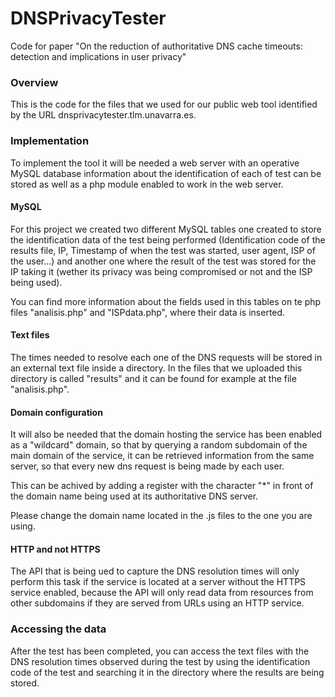 # DNSPrivacyTester
Code for paper "On the reduction of authoritative DNS cache timeouts: detection and implications in user privacy"

### Overview

This is the code for the files that we used for our public web tool identified by the URL dnsprivacytester.tlm.unavarra.es.

### Implementation

To implement the tool it will be needed a web server with an operative MySQL database information about the identification of each of test  can be stored as well as a php module enabled to work in the web server.

#### MySQL

For this project we created two different MySQL tables one created to store the identification data of the test being performed (Identification code of the results file, IP, Timestamp of when the test was started, user agent, ISP of the user...) and another one where the result of the test was stored for the IP taking it (wether its privacy was being compromised or not and the ISP being used). 

You can find more information about the fields used in this tables on te php files "analisis.php" and  "ISPdata.php", where their data is inserted.

#### Text files

The times needed to resolve each one of the DNS requests will be stored in an external text file inside a directory. In the files that we uploaded this directory is called "results" and it can be found for example at the file "analisis.php".

#### Domain configuration

It will also be needed that the domain hosting the service has been enabled as a "wildcard" domain, so that by querying a random subdomain of the main domain of the service, it can be retrieved information from the same server, so that every new dns request is being made by each user. 

This can be achived by adding a register with the character "*" in front of the domain name being used at its authoritative DNS server.

Please change the domain name located in the .js files to the one you are using.

#### HTTP and not HTTPS

The API that is being ued to capture the DNS resolution times will only perform this task if the service is located at a server without the HTTPS service enabled, because the API will only read data from resources from other subdomains if they are served from URLs using an HTTP service.


### Accessing the data

After the test has been completed, you can access the text files with the DNS resolution times observed during the test by using the identification code of the test and searching it in the directory where the results are being stored. 
